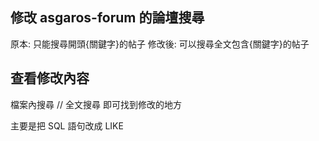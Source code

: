 ## 修改 asgaros-forum 的論壇搜尋

原本: 只能搜尋開頭{關鍵字}的帖子
修改後: 可以搜尋全文包含{關鍵字}的帖子

## 查看修改內容

檔案內搜尋 // 全文搜尋 即可找到修改的地方

主要是把 SQL 語句改成 LIKE
